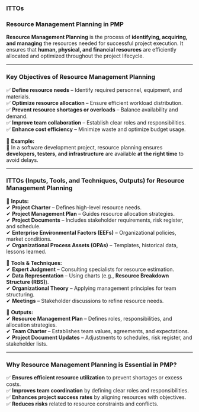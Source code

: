 ### ITTOs

### **Resource Management Planning in PMP**

**Resource Management Planning** is the process of **identifying, acquiring, and managing** the resources needed for successful project execution. It ensures that **human, physical, and financial resources** are efficiently allocated and optimized throughout the project lifecycle.

---

### **Key Objectives of Resource Management Planning**

✅ **Define resource needs** – Identify required personnel, equipment, and materials.  
✅ **Optimize resource allocation** – Ensure efficient workload distribution.  
✅ **Prevent resource shortages or overloads** – Balance availability and demand.  
✅ **Improve team collaboration** – Establish clear roles and responsibilities.  
✅ **Enhance cost efficiency** – Minimize waste and optimize budget usage.

📌 **Example:**  
🔹 In a software development project, resource planning ensures **developers, testers, and infrastructure** are available **at the right time** to avoid delays.

---

### **ITTOs (Inputs, Tools, and Techniques, Outputs) for Resource Management Planning**

📌 **Inputs:**  
✔ **Project Charter** – Defines high-level resource needs.  
✔ **Project Management Plan** – Guides resource allocation strategies.  
✔ **Project Documents** – Includes stakeholder requirements, risk register, and schedule.  
✔ **Enterprise Environmental Factors (EEFs)** – Organizational policies, market conditions.  
✔ **Organizational Process Assets (OPAs)** – Templates, historical data, lessons learned.

📌 **Tools & Techniques:**  
✔ **Expert Judgment** – Consulting specialists for resource estimation.  
✔ **Data Representation** – Using charts (e.g., **Resource Breakdown Structure (RBS)**).  
✔ **Organizational Theory** – Applying management principles for team structuring.  
✔ **Meetings** – Stakeholder discussions to refine resource needs.

📌 **Outputs:**  
✔ **Resource Management Plan** – Defines roles, responsibilities, and allocation strategies.  
✔ **Team Charter** – Establishes team values, agreements, and expectations.  
✔ **Project Document Updates** – Adjustments to schedules, risk register, and stakeholder lists.

---

### **Why Resource Management Planning is Essential in PMP?**

✅ **Ensures efficient resource utilization** to prevent shortages or excess costs.  
✅ **Improves team coordination** by defining clear roles and responsibilities.  
✅ **Enhances project success rates** by aligning resources with objectives.  
✅ **Reduces risks** related to resource constraints and conflicts.
